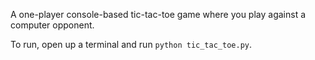 A one-player console-based tic-tac-toe game where you play against a computer opponent.

To run, open up a terminal and run `python tic_tac_toe.py`.